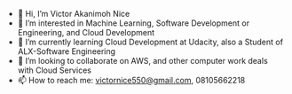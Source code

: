 - 👋 Hi, I’m Victor Akanimoh Nice
- 👀 I’m interested in Machine Learning, Software Development or Engineering, and Cloud Development
- 🌱 I’m currently learning Cloud Development at Udacity, also a Student of ALX-Software Engineering
- 💞️ I’m looking to collaborate on AWS, and other computer work deals with Cloud Services
- 📫 How to reach me: victornice550@gmail.com, 08105662218

<!---
Vickystar550/Vickystar550 is a ✨ special ✨ repository because its `README.md` (this file) appears on your GitHub profile.
You can click the Preview link to take a look at your changes.
--->
